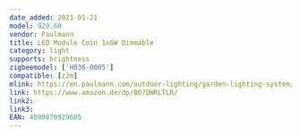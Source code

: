 ```yaml
---
date_added: 2021-01-21
model: 929.60
vendor: Paulmann
title: LED Module Coin 1x6W Dimmable
category: light
supports: brightness
zigbeemodel: ['H036-0005']
compatible: [z2m]
mlink: https://en.paulmann.com/outdoor-lighting/garden-lighting-system/control/plug-und-shine-zigbeecontroller-ip68-24vdc-max.-75w-black/93999
link: https://www.amazon.de/dp/B07QWRLTLR/
link2: 
link3: 
EAN: 4000870929605
---
```


